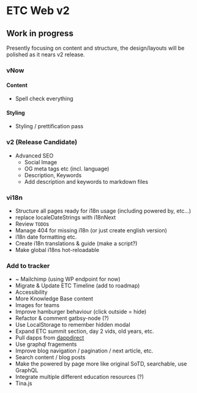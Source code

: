 # ETC Web v2

## Work in progress

Presently focusing on content and structure, the design/layouts will be polished as it nears v2 release.

### vNow

#### Content

- Spell check everything

#### Styling

- Styling / prettification pass

### v2 (Release Candidate)

- Advanced SEO
  - Social Image
  - OG meta tags etc (incl. language)
  - Description, Keywords
  - Add description and keywords to markdown files

### vi18n

- Structure all pages ready for i18n usage (including powered by, etc...)
- replace localeDateStrings with i18nNext
- Review `TODO`s
- Manage 404 for missing i18n (or just create english version)
- i18n date formatting etc.
- Create i18n translations & guide (make a script?)
- Make global i18ns hot-reloadable

### Add to tracker

- ~ Mailchimp (using WP endpoint for now)
- Migrate & Update ETC Timeline (add to roadmap)
- Accessibility
- More Knowledge Base content
- Images for teams
- Improve hamburger behaviour (click outside = hide)
- Refactor & comment gatbsy-node (?)
- Use LocalStorage to remember hidden modal
- Expand ETC summit section, day 2 vids, old years, etc.
- Pull dapps from [dappdirect](https://dappdirect.net/)
- Use graphql fragements
- Improve blog navigation / pagination / next article, etc.
- Search content / blog posts
- Make the powered by page more like original SoTD, searchable, use GraphQL
- Integrate multiple different education resources (?)
- Tina.js
